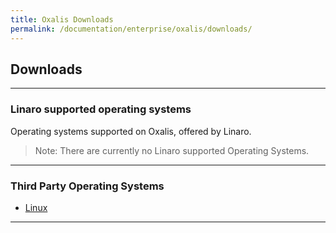 ```yaml
---
title: Oxalis Downloads
permalink: /documentation/enterprise/oxalis/downloads/
---
```


## Downloads

***

### Linaro supported operating systems

Operating systems supported on Oxalis, offered by Linaro.

> Note: There are currently no Linaro supported Operating Systems.

***

### Third Party Operating Systems

- [Linux](linux/)

***

